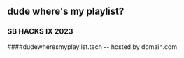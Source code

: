 ## dude where's my playlist?
### SB HACKS IX 2023
####dudewheresmyplaylist.tech -- hosted by domain.com
